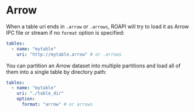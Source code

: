 # Arrow

When a table uri ends in `.arrow` or `.arrows`, ROAPI will try to load it as
Arrow IPC file or stream if no `format` option is specified:

```yaml
tables:
  - name: "mytable"
    uri: "http://mytable.arrow" # or .arrows
```


You can partition an Arrow dataset into multiple partitions and load all of them
into a single table by directory path:

```yaml
tables:
  - name: "mytable"
    uri: "./table_dir"
    option:
      format: "arrow" # or arrows
```
